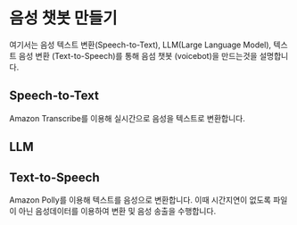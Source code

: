 # 음성 챗봇 만들기

여기서는 음성 텍스트 변환(Speech-to-Text), LLM(Large Language Model), 텍스트 음성 변환 (Text-to-Speech)를 통해 음섬 챗봇 (voicebot)을 만드는것을 설명합니다.

## Speech-to-Text

Amazon Transcribe를 이용해 실시간으로 음성을 텍스트로 변환합니다.

## LLM

## Text-to-Speech

Amazon Polly를 이용해 텍스트를 음성으로 변환합니다. 이때 시간지연이 없도록 파일이 아닌 음성데이터를 이용하여 변환 및 음성 송출을 수행합니다. 
